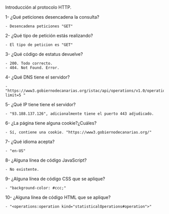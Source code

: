 Introducción al protocolo HTTP.

1- ¿Qué peticiones desencadena la consulta?

    - Desencadena peticiones "GET"
    
2- ¿Qué tipo de petición estás realizando?

    - El tipo de peticion es "GET"
    
3- ¿Qué código de estatus devuelve?

    - 200. Todo correcto.
    - 404. Not Found. Error.
    
4- ¿Qué DNS tiene el servidor?

    - "https://www3.gobiernodecanarias.org/istac/api/operations/v1.0/operations?limit=5 "
    
5- ¿Qué IP tiene tiene el servidor?

    - "93.188.137.126", adicionalmente tiene el puerto 443 adjudicado.

6- ¿La página tiene alguna cookie?¿Cuáles?

    - Sí, contiene una cookie. "https://www3.gobiernodecanarias.org/"
    
7- ¿Qué idioma acepta?

    - "en-US"
    
8- ¿Alguna línea de código JavaScript?

    - No existente.
    
9- ¿Alguna línea de código CSS que se aplique?

    - "background-color: #ccc;"
    
10- ¿Alguna línea de código HTML que se aplique?

    - "<operations:operation kind="statisticalOperations#operation">"